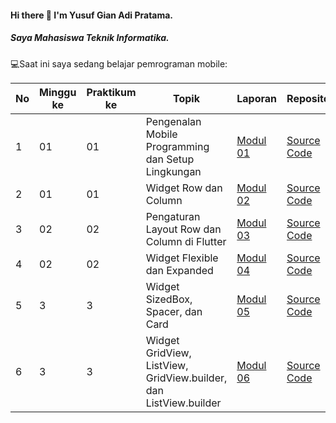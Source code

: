 #### Hi there 👋 I'm Yusuf Gian Adi Pratama.
##### Saya Mahasiswa Teknik Informatika.

💻Saat ini saya sedang belajar pemrograman mobile:

| No  | Minggu ke  | Praktikum ke  | Topik  | Laporan | Repository |
| ------------ | ------------ | ------------ | ------------ | ------------ | ------------ | 
|  1 | 01  | 01  | Pengenalan Mobile Programming dan Setup Lingkungan  | [Modul 01](https://docs.google.com/document/d/1-2KbTSGtdZtIAzES-U2OqT0cT5SMSPlH/edit?usp=sharing&ouid=106902444689874126478&rtpof=true&sd=true "Modul 01") | [Source Code](https://github.com/YusufGiaan/Modul1 "Repository") |
|  2 | 01  | 01  | Widget Row dan Column | [Modul 02](https://docs.google.com/document/d/1gmDwR0qesdks4MqSjlU20DyfE8-zLm5xSYJ51w9k9m4/edit?usp=sharing "Modul 02")| [Source Code](https://github.com/yugiowh/Modul2 "Repository") |
|  3 | 02  | 02  | Pengaturan Layout Row dan Column di Flutter  | [Modul 03](https://docs.google.com/document/d/1x2Rjj_w-Uo9pKT_w50Pz0G5QXtLKRAvLe8auQPBQloQ/edit?tab=t.0 "Modul 03")| [Source Code](https://github.com/YusufGiaan/Modul3 "Repository") |
|  4 | 02  | 02  | Widget Flexible dan Expanded  | [Modul 04](https://docs.google.com/document/d/1yMx0EtjtKU8Ic-LdONUAidFz6FcSkjdpXdqdfA_PXtI/edit?usp=sharing "Modul 04")| [Source Code](https://github.com/yugiowh/Modul4 "Repository") |
|  5 | 3  | 3  | Widget SizedBox, Spacer, dan Card | [Modul 05](https://docs.google.com/document/d/14HdWomThie5zjVJJGqAug8GzUXSPADwHqdWtkpvWxvI/edit?tab=t.0 "Modul 5")| [Source Code](https://github.com/yugiowh/Modul5 "Repository") |
|  6 | 3  | 3  | Widget GridView, ListView, GridView.builder, dan ListView.builder | [Modul 06](- "-")| [Source Code](- "-") |

